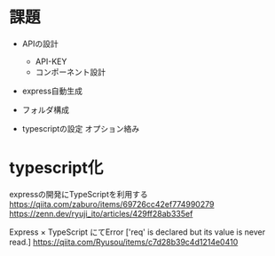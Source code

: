 # 課題
- APIの設計
    - API-KEY
    - コンポーネント設計

- express自動生成
- フォルダ構成
- typescriptの設定 オプション絡み 


# typescript化
expressの開発にTypeScriptを利用する
https://qiita.com/zaburo/items/69726cc42ef774990279
https://zenn.dev/ryuji_ito/articles/429ff28ab335ef

Express × TypeScript にてError ['req' is declared but its value is never read.]
https://qiita.com/Ryusou/items/c7d28b39c4d1214e0410